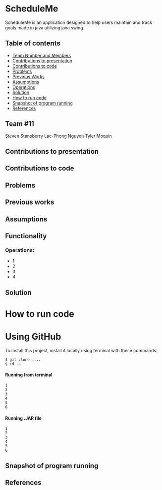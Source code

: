 # ScheduleMe
ScheduleMe is an application designed to help users maintain and track goals made in java utilizing java swing.
## Table of contents
* [Team Number and Members](#Team-#11)
* [Contributions to presentation](#Contributions-to-presentation)
* [Contributions to code](#Contributions-to-code)
* [Problems](#Problems)
* [Previous Works](#Previous-works)
* [Assumptions](#Assumptions)
* [Operations](#Operations)
* [Solution](#Solution)
* [How to run code](#How-to-run-code)
* [Snapshot of program running](#Snapshot-of-program-running)
* [References](#References)


## Team #11
Steven Stansberry
Lac-Phong Nguyen
Tyler Moquin

## Contributions to presentation



## Contributions to code


## Problems

## Previous works

## Assumptions

## Functionality


### Operations:
- 1
- 2
- 3
- 4

## Solution

# How to run code

# Using GitHub
To install this project, install it locally using terminal with these commands:

    $ git clone ....
    $ cd ...

#### Running from terminal
```
1
2
3
4
5
6
```
#### Running .JAR file
```
1
2
3
4
5
6
```



    


## Snapshot of program running

## References

